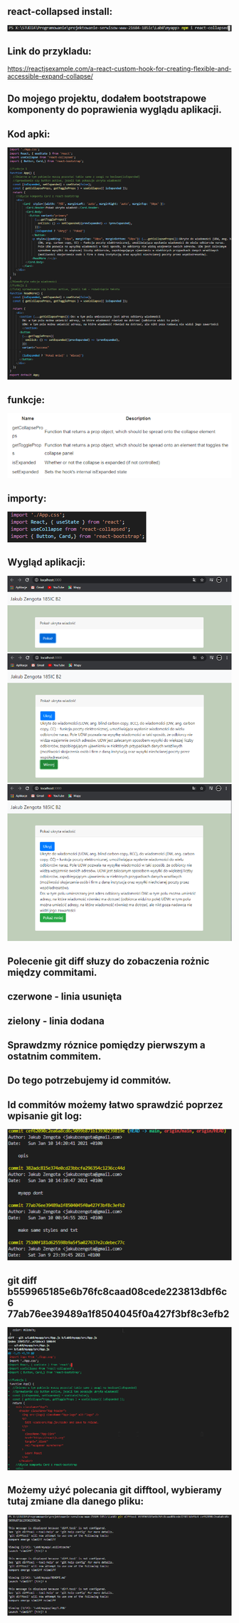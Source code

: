 ## react-collapsed install:

![](./img/1.PNG)

## Link do przykladu:

https://reactjsexample.com/a-react-custom-hook-for-creating-flexible-and-accessible-expand-collapse/

## Do mojego projektu, dodałem bootstrapowe komponenty do poprawienia wyglądu aplikacji.

## Kod apki:

![](img/10.PNG)

## funkcje:

![](img/2.PNG)

## importy:

![](img/3.PNG)

## Wygląd aplikacji:

![](img/4.PNG)
![](img/5.PNG)
![](img/6.PNG)

## Polecenie git diff słuzy do zobaczenia rożnic między commitami.

## czerwone - linia usunięta

## zielony - linia dodana

## Sprawdzmy róznice pomiędzy pierwszym a ostatnim commitem.

## Do tego potrzebujemy id commitów.

## Id commitów możemy łatwo sprawdzić poprzez wpisanie git log:

![](img/7.PNG)

## git diff b559965185e6b76fc8caad08cede223813dbf6c6 77ab76ee39489a1f8504045f0a427f3bf8c3efb2

![](img/8.PNG)

## Możemy użyć polecania git difftool, wybieramy tutaj zmiane dla danego pliku:

![](img/9.PNG)
